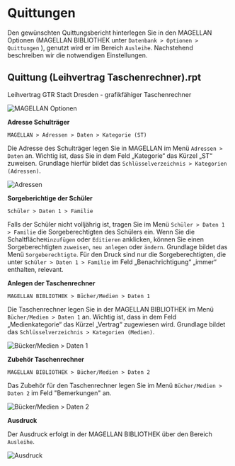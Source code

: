 
# Quittungen

Den gewünschten Quittungsbericht hinterlegen Sie in den MAGELLAN Optionen (MAGELLAN BIBLIOTHEK unter `Datenbank > Optionen > Quittungen` ), genutzt wird er im Bereich `Ausleihe`. Nachstehend beschreiben wir die notwendigen Einstellungen.

## Quittung (Leihvertrag Taschenrechner).rpt

Leihvertrag GTR Stadt Dresden - grafikfähiger Taschenrechner

![MAGELLAN Optionen](/assets/images/bib001.png)

**Adresse Schulträger**

`MAGELLAN > Adressen > Daten > Kategorie (ST)`

Die Adresse des Schulträger legen Sie in MAGELLAN im Menü `Adressen > Daten` an. Wichtig ist, dass Sie in dem Feld „Kategorie“ das Kürzel „ST“ zuweisen. Grundlage hierfür bildet das `Schlüsselverzeichnis > Kategorien (Adressen)`.

![Adressen](/assets/images/bib002.png)

**Sorgeberichtige der Schüler**

`Schüler > Daten 1 > Familie`

Falls der Schüler nicht volljährig ist, tragen Sie im Menü `Schüler > Daten 1 > Familie` die Sorgeberechtigten des Schülers ein. Wenn Sie die Schaltfläche`Hinzufügen` oder `Editieren` anklicken, können Sie einen Sorgeberechtigten `zuweisen`, `neu anlegen` oder `ändern`. Grundlage bildet das Menü `Sorgeberechtigte`. Für den Druck sind nur die Sorgeberechtigten, die unter  `Schüler > Daten 1 > Familie`  im Feld „Benachrichtigung“ „immer“ enthalten, relevant.

**Anlegen der Taschenrechner**

`MAGELLAN BIBLIOTHEK > Bücher/Medien > Daten 1`

Die Taschenrechner legen Sie in der MAGELLAN BIBLIOTHEK im Menü `Bücher/Medien > Daten 1` an. Wichtig ist, dass in dem Feld „Medienkategorie“ das Kürzel „Vertrag“ zugewiesen wird. Grundlage bildet das `Schlüsselverzeichnis > Kategorien (Medien)`.

![`Bücker/Medien > Daten 1`](/assets/images/bib003.png)

**Zubehör Taschenrechner**

`MAGELLAN BIBLIOTHEK > Bücher/Medien > Daten 2`

Das Zubehör für den Taschenrechner legen Sie im Menü `Bücher/Medien > Daten 2` im Feld "Bemerkungen" an.

![`Bücker/Medien > Daten 2`](/assets/images/bib004.png)

**Ausdruck**

Der Ausdruck erfolgt in der MAGELLAN BIBLIOTHEK über den Bereich `Ausleihe`.

![Ausdruck](/assets/images/bib005.png)